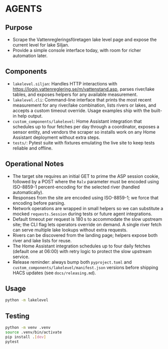 # AGENTS

## Purpose
- Scrape the Vattenregleringsföretagen lake level page and expose the current level for lake Siljan.
- Provide a simple console interface today, with room for richer automation later.

## Components
- `lakelevel.siljan`: Handles HTTP interactions with https://login.vattenreglering.se/m/vattenstand.asp, parses river/lake tables, and exposes helpers for any available measurement.
- `lakelevel.cli`: Command-line interface that prints the most recent measurement for any river/lake combination, lists rivers or lakes, and accepts a custom timeout override. Usage examples ship with the built-in help output.
- `custom_components/lakelevel`: Home Assistant integration that schedules up to four fetches per day through a coordinator, exposes a sensor entity, and vendors the scraper so installs work on any Home Assistant deployment without extra steps.
- `tests/`: Pytest suite with fixtures emulating the live site to keep tests reliable and offline.

## Operational Notes
- The target site requires an initial GET to prime the ASP session cookie, followed by a POST where the `Ralv` parameter must be encoded using ISO-8859-1 percent-encoding for the selected river (handled automatically).
- Responses from the site are encoded using ISO-8859-1; we force that encoding before parsing.
- Network operations are wrapped in small helpers so we can substitute a mocked `requests.Session` during tests or future agent integrations.
- Default timeout per request is 180 s to accommodate the slow upstream site; the CLI flag lets operators override on demand. A single river fetch can serve multiple lake lookups without extra requests.
- Rivers can be discovered from the landing page; helpers expose both river and lake lists for reuse.
- The Home Assistant integration schedules up to four daily fetches (default one at 06:00) with retry logic to protect the slow upstream service.
- Release reminder: always bump both `pyproject.toml` and `custom_components/lakelevel/manifest.json` versions before shipping HACS updates (see `docs/releasing.md`).

## Usage
```bash
python -m lakelevel
```

## Testing
```bash
python -m venv .venv
source .venv/bin/activate
pip install .[dev]
pytest
```

